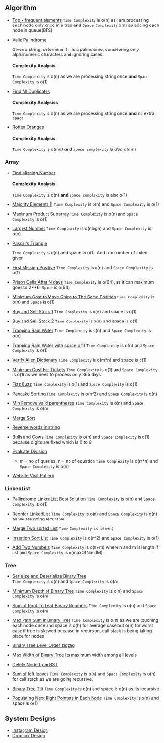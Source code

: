 ## Algorithm

- [Top k frequent elements](/array/top_k_frequent_elements.rb)
  `Time Complexity` is o(n) as I am processing each node only once in a tree **and** `Space Complexity` o(n) as adding each node in queue(BFS)
  
- [Valid Palindrome](https://leetcode.com/problems/valid-palindrome/)

  Given a string, determine if it is a palindrome, considering only alphanumeric characters and ignoring cases.
  #### Complexity Analysis
    `Time Complexity` is o(n) as we are processing string once **and** `Space Complexity` is o(1)

- [Find All Duplicates](https://leetcode.com/problems/find-all-duplicates-in-an-array/submissions/)

  #### Complexity Analysiss
     `Time Complexity` is o(n) as we are processing string once **and** no extra `space`

- [Rotten Oranges](https://leetcode.com/problems/rotting-oranges/submissions/)

  #### Complexity Analysis
     `Time Complexity` is o(m*n) **and** `space complexity` is also o(m*n)       

### Array

- [Find Missing Number](https://leetcode.com/problems/missing-number/submissions/) 
  #### Complexity Analysis
     `Time Complexity` is o(n) **and** `space complexity` is also o(1)

- [Majority Elements ||](https://leetcode.com/problems/majority-element-ii/submissions/)
  `Time Complexity` is o(n) and `Space Complexity` is o(1)

- [Maximum Product Subarray](https://leetcode.com/problems/maximum-product-subarray/submissions/)
  `Time Complexity` is o(n) and `Space Complexity` is o(1)

- [Largest Number](https://leetcode.com/problems/largest-number/submissions/)
  `Time Complexity` is o(nlogn) and `Space Complexity` is o(n)
  
- [Pascal's Triangle](https://leetcode.com/problems/pascals-triangle-ii/submissions/)
  
  `Time Complexity` is o(n) and space is o(1). And n = number of index given

- [First Missing Positive](https://leetcode.com/problems/first-missing-positive/submissions/)
    `Time Complexity` is o(n) and `Space Complexity` is o(1)

- [Prison Cells After N days](https://leetcode.com/submissions/detail/409319545/)
  `Time Complexity` is o(64), as it can maximum goes to 2**6. `Space` is o(64)

- [Minimum Cost to Move Chips to The Same Position](https://leetcode.com/problems/minimum-cost-to-move-chips-to-the-same-position/submissions/)
  `Time Complexity` is o(n) and `Space` is o(1)

- [Buy and Sell Stock 1](https://leetcode.com/problems/best-time-to-buy-and-sell-stock/)
  `Time Complexity` is o(n) and space is o(1)
  
- [Buy and Sell Stock 2](https://leetcode.com/problems/best-time-to-buy-and-sell-stock-ii/)
  `Time Complexity` is o(n) and space is o(1)

- [Trapping Rain Water](https://leetcode.com/submissions/detail/383047611/)
  `Time Complexity` is o(n) and `Space Complexity` is o(n)

- [Trapping Rain Water with space o(1)](https://leetcode.com/submissions/detail/383060059/)
  `Time Complexity` is o(n) and `Space Complexity` is o(1)
      
- [Verify Alien Dictionary](https://leetcode.com/problems/verifying-an-alien-dictionary/submissions/)
  `Time Complexity` is o(m*n) and space is o(1)
  
- [Minimum Cost For Tickets](https://leetcode.com/submissions/detail/386510911/)
  `Time Complexity` is o(1) and `Space Complexity` is o(1) as we need to process only 365 days

- [Fizz Buzz](https://leetcode.com/problems/fizz-buzz/submissions/)
  `Time Complexity` is o(1) and `Space Complexity` is o(1)

- [Pancake Sorting](https://leetcode.com/problems/pancake-sorting/submissions/)
  `Time Complexity` is o(n^2) and `Space Complexity` is o(n)

- [Min Remove valid parentheses](https://leetcode.com/problems/minimum-remove-to-make-valid-parentheses/submissions/)
  `Time Complexity` is o(n) and `Space Complexity` is o(n)

- [Merge Sort](sorting/merge_sort.rb)

- [Reverse words in string](string_algos/reverse_words_in_string.rb)

- [Bulls and Cows](https://leetcode.com/problems/bulls-and-cows/submissions/)
  `Time Complexity` is o(n) and `Space Complexity` is o(1) because digits are fixed which is 0 to 9

- [Evaluate Division](https://leetcode.com/problems/evaluate-division/submissions/)
  - m = no of queries, n = no of equation
  `Time Complexity` is o(m*n) and `Space Complexity` is o(n)

- [Website Visit Pattern](leet_code/website_visit_pattern.rb)

      
 ### LinkedList
 - [Pallindrome LinkedList](https://leetcode.com/problems/palindrome-linked-list/submissions/)
   Best Solution `Time Complexity` is o(n) and `Space Complexity` is o(1)
   
  - [Reorder LinkedList](https://leetcode.com/submissions/detail/384050528/)
    `Time Complexity` is o(n) and `Space Complexity` is o(n) as we are going recursive
    
  - [Merge Two sorted List](https://leetcode.com/problems/merge-two-sorted-lists/submissions/)
  `Time Complexity is o(m+n)`
  
  - [Insertion Sort List](https://leetcode.com/problems/insertion-sort-list/submissions/)
  `Time Complexity` is o(n^2) and `Space Complexity` is o(1)
 
  - [Add Two Numbers](https://leetcode.com/problems/add-two-numbers-ii/submissions/)
   `Time Complexity` is o(n+m) where n and m is length if list and `Space Complexity` is o(maxOfNandM) 
 ### Tree
 
 - [Serialize and Deserialize Binary Tree](https://leetcode.com/problems/serialize-and-deserialize-binary-tree/submissions/)         
   `Time Complexity` is o(n) and `Space Complexity` is o(n)
   
 - [Minimum Depth of Binary Tree](https://leetcode.com/problems/minimum-depth-of-binary-tree/submissions/)
  `Time Complexity` is o(n) and `Space Complexity` is o(n)
 
 - [Sum of Root To Leaf Binary Numbers](https://leetcode.com/problems/sum-of-root-to-leaf-binary-numbers/submissions)
   `Time Complexity` is o(n) and `Space Complexity` is o(n)
   
- [Max Path Sum in Binary Tree](https://leetcode.com/problems/binary-tree-maximum-path-sum/submissions/)
  `Time Complexity` is o(n) as we are touching each node once and space is o(h) for average case but o(n) for worst case if tree is skewed
     because in recursion, call stack is being taking place for nodes
 
 - [Binary Tree Level Order zigzag](/tree/zigzag_level_order.rb)
 
 - [Max Width of Binary Tree](https://leetcode.com/problems/maximum-width-of-binary-tree/submissions/)
   Its maximum width among all levels
   
 - [Delete Node from BST](tree/delete_node_in_bst.rb)
 
 - [Sum of left leaves](https://leetcode.com/problems/sum-of-left-leaves/submissions/)
    `Time Complexity` is o(n) and `Space Complexity` is o(h) for call stack as we are going recursive.
 - [Binary Tree Tilt](https://leetcode.com/problems/binary-tree-tilt/submissions/)
   `Time Complexity` is o(n) and space is o(n) as its recursive

 - [Populating Next Right Pointers in Each Node](https://leetcode.com/problems/populating-next-right-pointers-in-each-node/submissions/)
   `Time Complexity` is o(n) and space is o(1)
       
## System Designs

- [Instagram Design](system_designs/insta.md)
- [Dropbox Design](system_designs/dropbox.md)